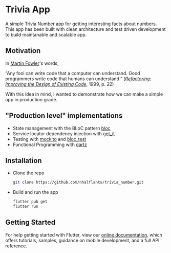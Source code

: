 # Trivia App

A simple Trivia Number app for getting interesting facts about numbers. This app has been built with clean architecture and test driven development to build maintanable and scalable app.

## Motivation

In [Martin Fowler](https://martinfowler.com/)'s words,

“Any fool can write code that a computer can understand. Good programmers write code that humans can understand.” (_[Refactoring: Improving the Design of Existing Code](https://www.csie.ntu.edu.tw/~r95004/Refactoring_improving_the_design_of_existing_code.pdf)_, 1999, p. 22)

With this idea in mind, I wanted to demonstrate how we can make a simple app in production grade.

## "Production level" implementations

- State management with the BLoC pattern [bloc](https://pub.dev/packages/bloc)
- Service locator dependency injection with [get_it](https://pub.dev/packages/get_it)
- Testing with [mockito](https://pub.dev/packages/mockito) and [bloc_test](https://pub.dev/packages/bloc_test)
- Functional Programming with [dartz](https://pub.dev/packages/dartz)

## Installation

- Clone the repo
  ```sh
  git clone https://github.com/nhalflants/trivia_number.git
  ```
- Build and run the app
  ```sh
  flutter pub get
  flutter run
  ```

## Getting Started

For help getting started with Flutter, view our
[online documentation](https://flutter.dev/docs), which offers tutorials,
samples, guidance on mobile development, and a full API reference.
